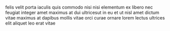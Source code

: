 felis velit porta iaculis quis commodo nisi nisi elementum ex libero nec feugiat
integer amet maximus at dui ultricesut in eu et ut nisl amet dictum vitae
maximus at dapibus mollis vitae orci curae ornare lorem lectus ultrices elit
aliquet leo erat vitae
